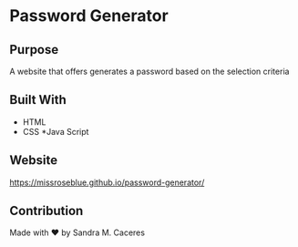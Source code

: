 # Password Generator

## Purpose
A website that offers generates a password based on the selection criteria

## Built With
* HTML
* CSS
*Java Script

## Website
https://missroseblue.github.io/password-generator/

## Contribution

Made with ❤️ by Sandra M. Caceres
